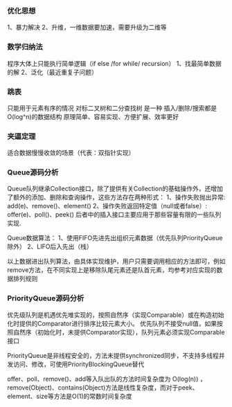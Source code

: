 
### 优化思想
1、暴力解决
2、升维，一维数据要加速，需要升级为二维等

### 数学归纳法
程序大体上只能执行简单逻辑（if else /for while/ recursion）
1、找最简单数据的解
2、泛化（最近重复子问题）


### 跳表
只能用于元素有序的情况
对标二叉树和二分查找树
是一种 插入/删除/搜索都是O(log^n)的数据结构
原理简单、容易实现、方便扩展、效率更好


### 夹逼定理
适合数据慢慢收敛的场景（代表：双指针实现）

### Queue源码分析
Queue队列继承Collection接口，除了提供有关Collection的基础操作外，还增加了额外的添加、删除和查询操作，这些方法存在两种形式：
1、操作失败抛出异常: add(e)、remove()、element()
2、操作失败返回特定值（null或者false）: offer(e)、poll()、peek()
后者中的插入接口主要应用于那些容量有限的一些队列实现.

Queue数据算法：
1、使用FIFO先进先出组织元素数据（优先队列PriorityQueue除外）
2、LIFO后入先出（栈）

以上数据进出队列算法，由具体实现维护，用户只需要调用相应的方法即可，例如remove方法，在不同实现上是移除队尾元素还是队首元素，均参考对应实现的数据排列规则


### PriorityQueue源码分析
优先级队列是机遇优先堆实现的，按照自然序（实现Comparable）或在构造初始化时提供的Comparator进行排序比较元素大小。
优先队列不接受null值，如果按照自然序（初始化时，未提供Comparator实现），队列元素必须实现Comparable接口

PriorityQueue是非线程安全的，方法未提供synchronized同步，不支持多线程并发访问、修改，可使用PriorityBlockingQueue替代

offer、poll、remove()、add等入队出队的方法时间复杂度为 O(log(n)) ，remove(Object)、contains(Object)方法是线性复杂度，而对于peek、element、size等方法是O(1)的常数时间复杂度


